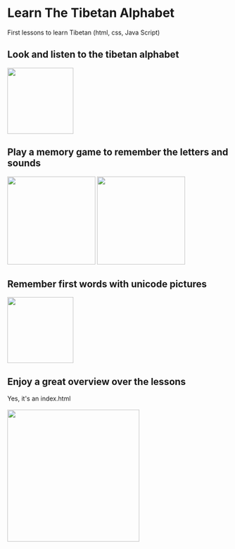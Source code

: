 # Learn The Tibetan Alphabet
First lessons to learn Tibetan (html, css, Java Script)

## Look and listen to the tibetan alphabet
<img src="https://github.com/OneEyedBlackCatDevelopment/LearnTibetan/assets/173571148/f9417add-ab28-4b15-8603-82761eb5a0a3" width="150">

## Play a memory game to remember the letters and sounds
<img src="https://github.com/OneEyedBlackCatDevelopment/LearnTibetan/assets/173571148/3a0e4ab0-fe1e-4bb6-a297-cc8d706cf434" width="200">
<img src="https://github.com/OneEyedBlackCatDevelopment/LearnTibetan/assets/173571148/ad7254a0-ceab-44c6-a681-ccc30e88aeca" width="200">

## Remember first words with unicode pictures
<img src="https://github.com/OneEyedBlackCatDevelopment/LearnTibetan/assets/173571148/c888fa93-671e-44d0-afd2-0a0b4003eb44" width="150">


## Enjoy a great overview over the lessons 
Yes, it's an index.html \
 \
<img src="https://github.com/OneEyedBlackCatDevelopment/LearnTibetan/assets/173571148/ad26fd60-a199-4375-9fc2-6d760b8ba613" width="300">
